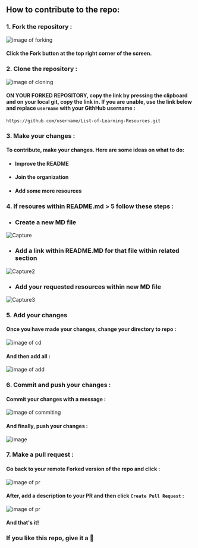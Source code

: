 ## How to contribute to the repo:


### 1. Fork the repository :

![image of forking](https://user-images.githubusercontent.com/70807684/126146920-35e7b080-cf1d-4e85-80da-9f0640e4224f.png)

#### Click the **Fork** button at the top right corner of the screen.

### 2. Clone the repository :

![image of cloning](https://user-images.githubusercontent.com/70807684/126664891-61fdf492-976d-49f1-a2ec-5ed23eeca06e.png)



#### **ON YOUR FORKED REPOSITORY**, copy the link by pressing the clipboard and on your local git, copy the link in. If you are unable, use the link below and replace `username` with your GithHub username :

    https://github.com/username/List-of-Learning-Resources.git

### 3. Make your changes :

#### To contribute, make your changes. Here are some ideas on what to do:

- #### Improve the README
- #### Join the organization
- #### Add some more resources

### 4. If resoures within README.md > 5 follow these steps :

- ### Create a new MD file
![Capture](https://user-images.githubusercontent.com/28563357/126746190-3597d725-f083-447f-b5f2-570213b833cc.PNG)

- ### Add a link within README.MD for that file within related section
![Capture2](https://user-images.githubusercontent.com/28563357/126746254-7a49a0b7-50fc-4b78-8fcd-580bc0b93b6d.PNG)

- ### Add your requested resources within new MD file
![Capture3](https://user-images.githubusercontent.com/28563357/126746301-546c5519-745a-4e5c-92bf-67ae132dce13.PNG)


### 5. Add your changes 

#### Once you have made your changes, change your directory to repo : 

![image of cd](https://user-images.githubusercontent.com/70807684/126665163-0dfcdae0-ba07-45a2-ab6b-e817e77b038f.png)


#### And then add all :

![image of add](https://user-images.githubusercontent.com/70807684/126148907-976f7f76-6b1d-411c-ae2d-c725f8e448ad.png)

### 6. Commit and push your changes : 

#### Commit your changes with a message :

![image of commiting](https://user-images.githubusercontent.com/70807684/126149237-1ebb9db3-f4b6-40d5-bf41-fa35fb33ba03.png)

#### And finally, push your changes :

![image](https://user-images.githubusercontent.com/70807684/126149311-2d4a589e-e454-4346-b9dd-7a6692115896.png)


### 7. Make a pull request :

#### Go back to your remote Forked version of the repo and click : 

![image of pr](https://user-images.githubusercontent.com/70807684/126149695-9e302772-f52a-46a0-a8d4-e08a3e61d006.png)

#### After, add a description to your PR and then click `Create Pull Request` :

![image of pr](https://user-images.githubusercontent.com/70807684/126149967-1c1f4c7e-432d-41d0-9ef6-0f75281743f4.png)

#### And that's it!

### If you like this repo, give it a 🌟
